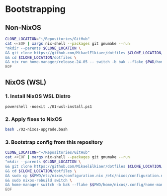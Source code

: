 # Bootstrapping

## Non-NixOS

```bash
CLONE_LOCATION="~/Repositories/GitHub"
cat <<EOF | xargs nix-shell --packages git gnumake --run
"mkdir --parents $CLONE_LOCATION \
&& git clone https://github.com/MikaelElkiaer/dotfiles $CLONE_LOCATION/dotfiles \
&& cd $CLONE_LOCATION/dotfiles \
&& nix run home-manager/release-24.05 -- switch -b bak --flake $PWD/home/nixos/.config/home-manager/"
EOF
```

## NixOS (WSL)

### 1. Install NixOS WSL Distro

```pwsh
powershell -noexit ./01-wsl-install.ps1
```

### 2. Apply fixes to NixOS

```bash
bash ./02-nixos-upgrade.bash
```

### 3. Bootstrap config from this repository

```bash
CLONE_LOCATION="~/Repositories/GitHub"
cat <<EOF | xargs nix-shell --packages git gnumake --run
"mkdir --parents $CLONE_LOCATION \
&& git clone https://github.com/MikaelElkiaer/dotfiles $CLONE_LOCATION/dotfiles \
&& cd $CLONE_LOCATION/dotfiles \
&& sudo cp $$PWD/etc/nixos/configuration.nix /etc/nixos/configuration.nix \
&& sudo nixos-rebuild switch \
&& home-manager switch -b bak --flake $$PWD/home/nixos/.config/home-manager/"
EOF
```
